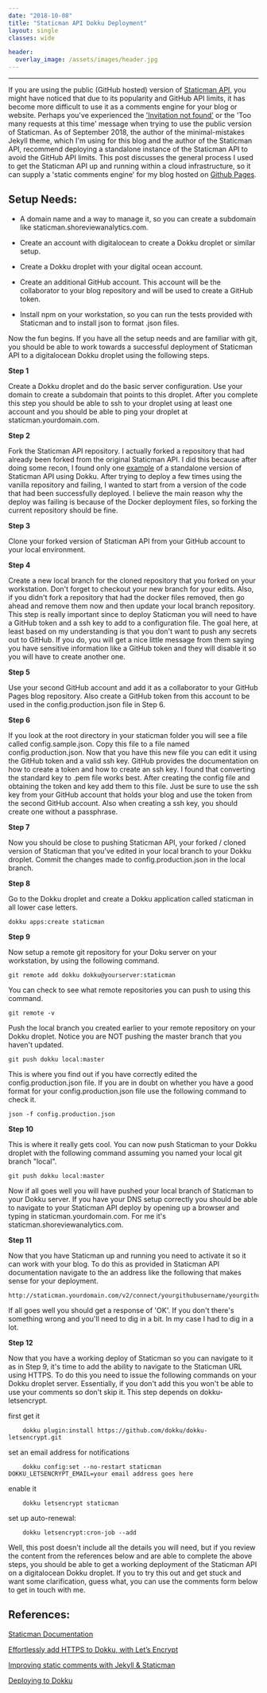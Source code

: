 ```yaml
---
date: "2018-10-08"
title: "Staticman API Dokku Deployment"
layout: single
classes: wide

header:  
  overlay_image: /assets/images/header.jpg
---
```


--------------------------------------------

If you are using the public (GitHub hosted) version of [Staticman API](https://github.com/eduardoboucas/staticman "Staticman API "), you might have noticed that due to its popularity and GitHub API limits, it has become more difficult to use it as a comments engine for your blog or website.  Perhaps you've experienced the  ['Invitation not found'](https://github.com/eduardoboucas/staticman/issues/227 "Invitation not found") or the 'Too many requests at this time' message when trying to use the public version of Staticman. As of September 2018, the author of the minimal-mistakes Jekyll theme, which I'm using for this blog and the author of the Staticman API, recommend deploying a standalone instance of the Staticman API to avoid the GitHub API limits. This post discusses the general process I used to get the Staticman API up and running within a cloud infrastructure, so it can supply a 'static comments engine' for my blog hosted on [Github Pages](https://pages.github.com/ "Github Pages").  

Setup Needs:
--------------

- A domain name and a way to manage it, so you can create a subdomain like staticman.shoreviewanalytics.com.          

- Create an account with digitalocean to create a Dokku droplet or similar setup.

- Create a Dokku droplet with your digital ocean account.  

- Create an additional GitHub account.  This account will be the collaborator to your blog repository and will be used to create a GitHub token.

- Install npm on your workstation, so you can run the tests provided with Staticman and to install json to format .json files.  


Now the fun begins.  If you have all the setup needs and are familiar with git, you should be able to work towards a successful deployment of Staticman API to a digitalocean Dokku droplet using the following steps.  

**Step 1**

Create a Dokku droplet and do the basic server configuration.  Use your domain to create a subdomain that points to this droplet. After you complete this step you should be able to ssh to your droplet using at least one account and you should be able to ping your droplet at staticman.yourdomain.com.

**Step 2**

Fork the Staticman API repository.  I actually forked a repository that had already been forked from the original Staticman API.  I did this because after doing some recon, I found only one [example](https://www.flyinggrizzly.net/2017/12/setting-up-staticman/ "Setting up Staticman for comments on a Jekyll blog") of a standalone version of Staticman API using Dokku.  After trying to deploy a few times using the vanilla repository and failing, I wanted to start from a version of the code that had been successfully deployed. I believe the main reason why the deploy was failing is because of the Docker deployment files, so forking the current repository should be fine.    

**Step 3**

Clone your forked version of Staticman API from your GitHub account to your local environment.

**Step 4**

Create a new local branch for the cloned repository that you forked on your workstation.  Don't forget to checkout your new branch for your edits. Also, if you didn't fork a repository that had the docker files removed, then go ahead and remove them now and then update your local branch repository.  This step is really important since to deploy Staticman you will need to have a GitHub token and a ssh key to add to a configuration file. The goal here, at least based on my understanding is that you don't want to push any secrets out to GitHub.  If you do, you will get a nice little message from them saying you have sensitive information like a GitHub token and they will disable it so you will have to create another one.  

**Step 5**

Use your second GitHub account and add it as a collaborator to your GitHub Pages blog repository.  Also create a GitHub token from this account to be used in the config.production.json file in Step 6.       

**Step 6**  

If you look at the root directory in your staticman folder you will see a file called config.sample.json.  Copy this file to a file named config.production.json. Now that you have this new file you can edit it using the GitHub token and a valid ssh key.  GitHub provides the documentation on how to create a token and how to create an ssh key.  I found that converting the standard key to .pem file works best.  After creating the config file and obtaining the token and key add them to this file.  Just be sure to use the ssh key from your GitHub account that holds your blog and use the token from the second GitHub account. Also when creating a ssh key, you should create one without a passphrase.  

**Step 7**

Now you should be close to pushing Staticman API, your forked / cloned version of Staticman that you've edited in your local branch to your Dokku droplet. Commit the changes made to config.production.json in the local branch.

**Step 8**

Go to the Dokku droplet and create a Dokku application called staticman in all lower case letters.  

```
dokku apps:create staticman
```

**Step 9**

Now setup a remote git repository for your Doku server on your workstation, by using the following command.  
```
git remote add dokku dokku@yourserver:staticman
```
You can check to see what remote repositories you can push to using this command.

```
git remote -v
```
Push the local branch you created earlier to your remote repository on your Dokku droplet.  Notice you are NOT pushing the master branch that you haven't updated.
```
git push dokku local:master
```
This is where you find out if you have correctly edited the config.production.json file.  If you are in doubt on whether you have a good format for your config.production.json file use the following command to check it.

```
json -f config.production.json  
```

**Step 10**

This is where it really gets cool.  You can now push Staticman to your Dokku droplet with the following command assuming you named your local git branch "local".  

```
git push dokku local:master  
```

Now if all goes well you will have pushed your local branch of Staticman to your Dokku server.  If you have your DNS setup correctly you should be able to navigate to your Staticman API deploy by opening up a browser and typing in staticman.yourdomain.com.  For me it's staticman.shoreviewanalytics.com.  

**Step 11**

Now that you have Staticman up and running you need to activate it so it can work with your blog.  To do this as provided in Staticman API documentation navigate to the an address like the following that makes sense for your deployment.  

```
http://staticman.yourdomain.com/v2/connect/yourgithubusername/yourgithubpagesblog.github.io  
```

If all goes well you should get a response of 'OK'.  If you don't there's something wrong and you'll need to dig in a bit.  In my case I had to dig in a lot.

**Step 12**

Now that you have a working deploy of Staticman so you can navigate to it as in Step 9, it's time to add the ability to navigate to the Staticman URL using HTTPS.  To do this you need to issue the following commands on your Dokku droplet server.  Essentially, if you don't add this you won't be able to use your comments so don't skip it. This step depends on dokku-letsencrypt.  

first get it

```
	dokku plugin:install https://github.com/dokku/dokku-letsencrypt.git
```
set an email address for notifications
```
	dokku config:set --no-restart staticman DOKKU_LETSENCRYPT_EMAIL=your email address goes here
```
enable it

```
	dokku letsencrypt staticman
```

set up auto-renewal:

```
	dokku letsencrypt:cron-job --add
```

Well, this post doesn't include all the details you will need, but if you review the content from the references below and are able to complete the above steps, you should be able to get a working deployment of the Staticman API on a digitalocean Dokku droplet.  If you to try this out and get stuck and want some clarification, guess what, you can use the comments form below to get in touch with me.  

References:
------------

[Staticman Documentation](https://staticman.net/docs/ "Staticman Documentation")

[Effortlessly add HTTPS to Dokku, with Let’s Encrypt](https://medium.com/@pimterry/effortlessly-add-https-to-dokku-with-lets-encrypt-900696366890 "Effortlessly add HTTPS to Dokku, with Let’s Encrypt")

[Improving static comments with Jekyll & Staticman](https://mademistakes.com/articles/improving-jekyll-static-comments/ "Improving static comments with Jekyll & Staticman")

[Deploying to Dokku](http://dokku.viewdocs.io/dokku~v0.12.13/deployment/application-deployment/ "Deploying to Dokku")
